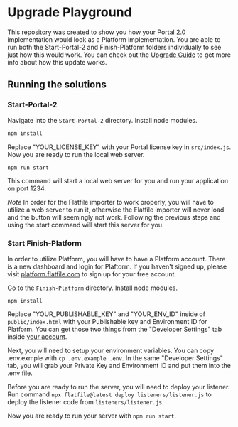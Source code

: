 # Upgrade Playground

This repository was created to show you how your Portal 2.0 implementation would look as a Platform implementation. You are able to run both the Start-Portal-2 and Finish-Platform folders individually to see just how this would work. You can check out the [Upgrade Guide](https://flatfile.com/docs/guides/upgrade/v2_upgrade) to get more info about how this update works.

## Running the solutions
### Start-Portal-2

Navigate into the `Start-Portal-2` directory. Install node modules.
```bash
npm install
```
Replace "YOUR_LICENSE_KEY" with your Portal license key in `src/index.js`. Now you are ready to run the local web server. 
```bash
npm run start
```
This command will start a local web server for you and run your application on port 1234. 

*_Note_* In order for the Flatfile importer to work properly, you will have to utilize a web server to run it, otherwise the Flatfile importer will never load and the button will seemingly not work. Following the previous steps and using the start command will start this server for you. 

### Start Finish-Platform

In order to utilize Platform, you will have to have a Platform account. There is a new dashboard and login for Plaftorm. If you haven't signed up, please visit [platform.flatfile.com](https://platform.flatfile.com) to sign up for your free account. 

Go to the `Finish-Platform` directory. Install node modules.
```
npm install
```
Replace "YOUR_PUBLISHABLE_KEY" and "YOUR_ENV_ID" inside of `public/index.html` with your Publishable key and Environment ID for Platform. You can get those two things from the "Developer Settings" tab inside [your account](https://platform.flatfile.com). 

Next, you will need to setup your environment variables. You can copy .env.exmple with `cp .env.example .env`. In the same "Developer Settings" tab, you will grab your Private Key and Environment ID and put them into the .env file. 

Before you are ready to run the server, you will need to deploy your listener. Run command `npx flatfile@latest deploy listeners/listener.js` to deploy the listener code from `listeners/listener.js`. 

Now you are ready to run your server with `npm run start`.
